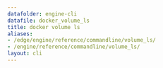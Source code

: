 ```yaml
---
datafolder: engine-cli
datafile: docker_volume_ls
title: docker volume ls
aliases:
- /edge/engine/reference/commandline/volume_ls/
- /engine/reference/commandline/volume_ls/
layout: cli
---
```


<!--
This page is automatically generated from Docker's source code. If you want to
suggest a change to the text that appears here, open a ticket or pull request
in the source repository on GitHub:

https://github.com/docker/cli
-->
